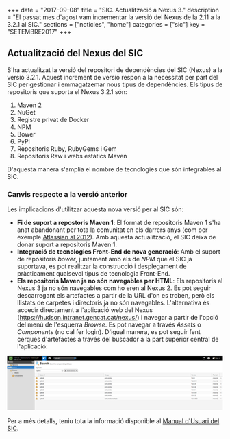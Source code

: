 +++
date        = "2017-09-08"
title       = "SIC. Actualització a Nexus 3."
description = "El passat mes d'agost vam incrementar la versió del Nexus de la 2.11 a la 3.2.1 al SIC."
sections    = ["noticies", "home"]
categories  = ["sic"]
key         = "SETEMBRE2017"
+++

## Actualització del Nexus del SIC

S'ha actualitzat la versió del repositori de dependències del SIC (Nexus) a la versió 3.2.1. Aquest increment de versió respon a la necessitat per part del SIC per gestionar i emmagatzemar nous tipus de dependències. Els tipus de repositoris que suporta el Nexus 3.2.1 són:

1. Maven 2
2. NuGet
3. Registre privat de Docker
4. NPM
5. Bower
6. PyPI
7. Repositoris Ruby, RubyGems i Gem
8. Repositoris Raw i webs estàtics Maven

D'aquesta manera s'amplia el nombre de tecnologies que són integrables al SIC.

### Canvis respecte a la versió anterior

Les implicacions d'utilitzar aquesta nova versió per al SIC són:

* **Fi de suport a repostoris Maven 1**: El format de repositoris Maven 1 s'ha anat abandonant per tota la comunitat en els darrers anys (com per exemple [Atlassian al 2012](https://www.atlassian.com/blog/archives/shutting-down-maven-1-repositories-on-maven-atlassian-com)). Amb aquesta actualització, el SIC deixa de donar suport a repositoris Maven 1.
* **Integració de tecnologies Front-End de nova generació**: Amb el suport de repositoris *bower*, juntament amb els de *NPM* que el SIC ja suportava, es pot realitzar la construcció i desplegament de pràcticament qualsevol tipus de tecnologia Front-End.
* **Els repositoris Maven ja no són navegables per HTML**: Els repositoris al Nexus 3 ja no són navegables com ho eren al Nexus 2. Es pot seguir descarregant els artefactes a partir de la URL d'on es troben, però els llistats de carpetes i directoris ja no són navegables. L'alternativa és accedir directament a l'aplicació web del Nexus (https://hudson.intranet.gencat.cat/nexus/) i navegar a partir de l'opció del menú de l'esquerra *Browse*. Es pot navegar a través *Assets* o *Components* (no cal fer login). D'igual manera, es pot seguir fent cerques d'artefactes a través del buscador a la part superior central de l'aplicació:

![Exemple de cerca al Nexus 3](/images/news/SIC-cerca-Nexus3.png "Exemple de cerca al Nexus 3")

Per a més detalls, teniu tota la informació disponible al [Manual d'Usuari del SIC](http://canigo.ctti.gencat.cat/related/sic/2.0/manual-usuari.pdf).
